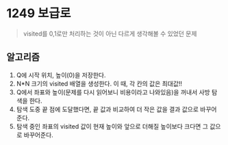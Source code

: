 # 1249 보급로
> visited를 0,1로만 처리하는 것이 아닌 다르게 생각해볼 수 있었던 문제

## 알고리즘
1. Q에 시작 위치, 높이(0)을 저장한다.
2. N*N 크기의 visited 배열을 생성한다. 이 때, 각 칸의 값은 최대값!!
3. Q에서 좌표와 높이(문제를 다시 읽어보니 비용이라고 나와있음)을 꺼내서 사방 탐색을 한다.
4. 탐색 도중 끝 점에 도달했다면, 끝 값과 비교하여 더 작은 값을 결과 값으로 바꾸어준다. 
5. 탐색 중인 좌표의 visited 값이 현재 높이와 앞으로 더해질 높이보다 크다면 그 값으로 바꾸어준다. 
 